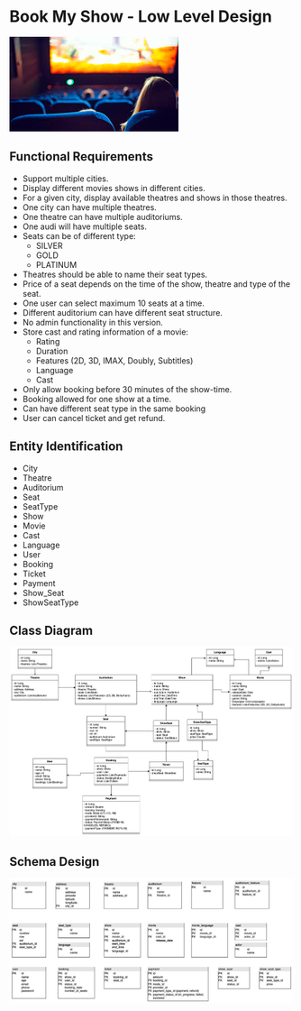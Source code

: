 # Book My Show - Low Level Design

![./resources/bms-img.png](./resources/bms-img.png)

## Functional Requirements

* Support multiple cities.
* Display different movies shows in different cities.
* For a given city, display available theatres and shows in those theatres.
* One city can have multiple theatres.
* One theatre can have multiple auditoriums.
* One audi will have multiple seats.
* Seats can be of different type:
  * SILVER
  * GOLD
  * PLATINUM
* Theatres should be able to name their seat types.
* Price of a seat depends on the time of the show, theatre and type of the seat.
* One user can select maximum 10 seats at a time.
* Different auditorium can have different seat structure.
* No admin functionality in this version.
* Store cast and rating information of a movie:
  * Rating
  * Duration
  * Features (2D, 3D, IMAX, Doubly, Subtitles)
  * Language
  * Cast
* Only allow booking before 30 minutes of the show-time.
* Booking allowed for one show at a time.
* Can have different seat type in the same booking
* User can cancel ticket and get refund.


## Entity Identification

* City
* Theatre
* Auditorium
* Seat
* SeatType
* Show
* Movie
* Cast
* Language
* User
* Booking
* Ticket
* Payment
* Show_Seat
* ShowSeatType

## Class Diagram

![./resources/bms-class-diagram.png](./resources/bms-class-diagram.png)


## Schema Design

![./resources/bms-schema-design.png](./resources/bms-schema-design.png)

